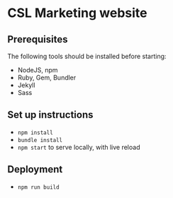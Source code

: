# CSL Marketing website

## Prerequisites
The following tools should be installed before starting:
* NodeJS, npm
* Ruby, Gem, Bundler
* Jekyll
* Sass

## Set up instructions
* `npm install`
* `bundle install`
* `npm start` to serve locally, with live reload

## Deployment
* `npm run build`
